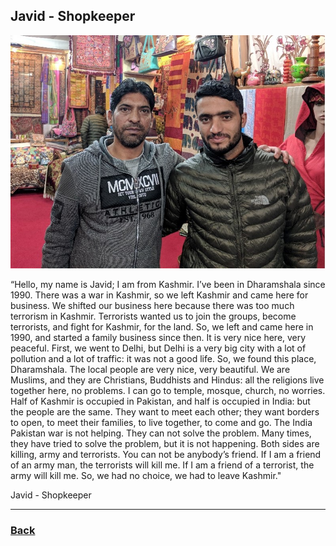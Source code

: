 ## Javid - Shopkeeper
![Javid](../images/javid.jpg)

“Hello, my name is Javid; I am from Kashmir. I’ve been in Dharamshala since 1990. There was a war in Kashmir, so we left Kashmir and came here for business. We shifted our business here because there was too much terrorism in Kashmir. Terrorists wanted us to join the groups, become terrorists, and fight for Kashmir, for the land. So, we left and came here in 1990, and started a family business since then.
It is very nice here, very peaceful. First, we went to Delhi, but Delhi is a very big city with a lot of pollution and a lot of traffic: it was not a good life. So, we found this place, Dharamshala. The local people are very nice, very beautiful.
We are Muslims, and they are Christians, Buddhists and Hindus: all the religions live together here, no problems. I can go to temple, mosque, church, no worries.
Half of Kashmir is occupied in Pakistan, and half is occupied in India: but the people are the same. They want to meet each other; they want borders to open, to meet their families, to live together, to come and go. The India Pakistan war is not helping. They can not solve the problem. Many times, they have tried to solve the problem, but it is not happening. Both sides are killing, army and terrorists. You can not be anybody’s friend. If I am a friend of an army man, the terrorists will kill me. If I am a friend of a terrorist, the army will kill me. So, we had no choice, we had to leave Kashmir."

Javid - Shopkeeper

---
### [Back](/humans_of_dharamshala.md)
